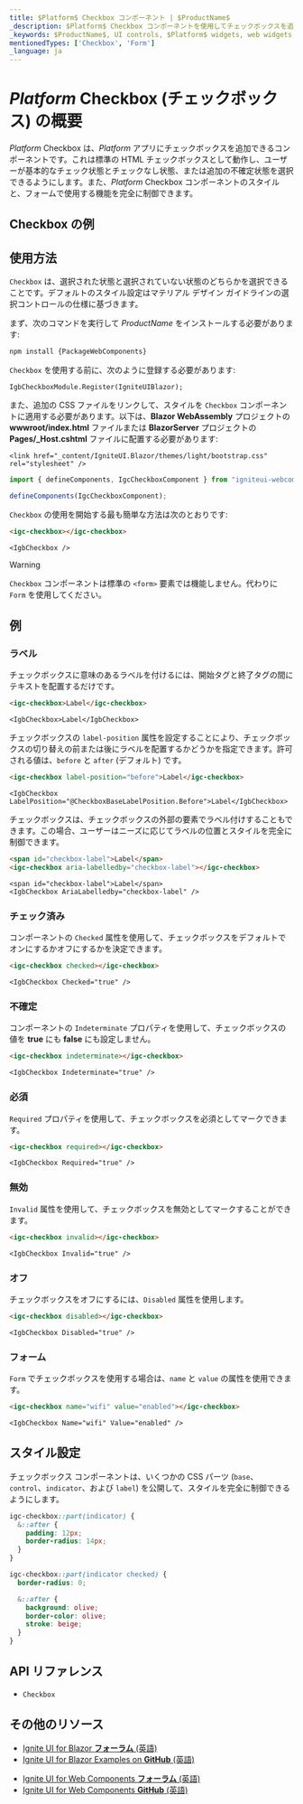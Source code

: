 ```yaml
---
title: $Platform$ Checkbox コンポーネント | $ProductName$
_description: $Platform$ Checkbox コンポーネントを使用してチェックボックスを追加し、エンドユーザーのチェック状態、チェックなし状態、または不確定状態を有効にする方法を紹介します。
_keywords: $ProductName$, UI controls, $Platform$ widgets, web widgets, UI widgets, $Platform$, Native $Platform$ Components Suite, Native $Platform$ Controls, Native $Platform$ Components Library, $Platform$ Checkbox components, $Platform$ Checkbox controls, UI コントロール, $Platform$ ウィジェット, web ウィジェット, UI ウィジェット, ネイティブ $Platform$ コンポーネント スイート, ネイティブ $Platform$ コントロール, ネイティブ $Platform$ コンポーネント ライブラリ, $Platform$ Checkbox コンポーネント, $Platform$ Checkbox コントロール
mentionedTypes: ['Checkbox', 'Form']
_language: ja
---
```


# $Platform$ Checkbox (チェックボックス) の概要

$Platform$ Checkbox は、$Platform$ アプリにチェックボックスを追加できるコンポーネントです。これは標準の HTML チェックボックスとして動作し、ユーザーが基本的なチェック状態とチェックなし状態、または追加の不確定状態を選択できるようにします。また、$Platform$ Checkbox コンポーネントのスタイルと、フォームで使用する機能を完全に制御できます。

## Checkbox の例

<code-view style="height: 100px"
           data-demos-base-url="{environment:demosBaseUrl}"
           iframe-src="{environment:demosBaseUrl}/inputs/checkbox-overview" alt="$Platform$ Checkbox の例"
           github-src="inputs/checkbox/overview">
</code-view>

<div class="divider--half"></div>

## 使用方法

`Checkbox` は、選択された状態と選択されていない状態のどちらかを選択できることです。デフォルトのスタイル設定はマテリアル デザイン ガイドラインの選択コントロールの仕様に基づきます。

<!-- WebComponents -->
まず、次のコマンドを実行して $ProductName$ をインストールする必要があります:

```cmd
npm install {PackageWebComponents}
```
<!-- end: WebComponents -->

`Checkbox` を使用する前に、次のように登録する必要があります:

```razor
IgbCheckboxModule.Register(IgniteUIBlazor);
```

<!-- Blazor -->

また、追加の CSS ファイルをリンクして、スタイルを `Checkbox` コンポーネントに適用する必要があります。以下は、**Blazor WebAssembly** プロジェクトの **wwwroot/index.html** ファイルまたは **BlazorServer** プロジェクトの **Pages/_Host.cshtml** ファイルに配置する必要があります:

```razor
<link href="_content/IgniteUI.Blazor/themes/light/bootstrap.css" rel="stylesheet" />
```

<!-- end: Blazor -->

```ts
import { defineComponents, IgcCheckboxComponent } from "igniteui-webcomponents";

defineComponents(IgcCheckboxComponent);
```

<div class="divider--half"></div>


`Checkbox` の使用を開始する最も簡単な方法は次のとおりです:

```html
<igc-checkbox></igc-checkbox>
```

```razor
<IgbCheckbox />
```

>[!WARNING]
>`Checkbox` コンポーネントは標準の `<form>` 要素では機能しません。代わりに `Form` を使用してください。


## 例

### ラベル

チェックボックスに意味のあるラベルを付けるには、開始タグと終了タグの間にテキストを配置するだけです。

```html
<igc-checkbox>Label</igc-checkbox>
```

```razor
<IgbCheckbox>Label</IgbCheckbox>
```

チェックボックスの `label-position` 属性を設定することにより、チェックボックスの切り替えの前または後にラベルを配置するかどうかを指定できます。許可される値は、`before` と `after` (デフォルト) です。


```html
<igc-checkbox label-position="before">Label</igc-checkbox>
```

```razor
<IgbCheckbox LabelPosition="@CheckboxBaseLabelPosition.Before">Label</IgbCheckbox>
```

チェックボックスは、チェックボックスの外部の要素でラベル付けすることもできます。この場合、ユーザーはニーズに応じてラベルの位置とスタイルを完全に制御できます。

```html
<span id="checkbox-label">Label</span>
<igc-checkbox aria-labelledby="checkbox-label"></igc-checkbox>
```

```razor
<span id="checkbox-label">Label</span>
<IgbCheckbox AriaLabelledby="checkbox-label" />
```

<code-view style="height: 100px"
           data-demos-base-url="{environment:dvDemosBaseUrl}"
           iframe-src="{environment:dvDemosBaseUrl}/inputs/checkbox-label"
           alt="$Platform$ Checkbox の例"
           github-src="inputs/checkbox/label">
</code-view>

### チェック済み

コンポーネントの `Checked` 属性を使用して、チェックボックスをデフォルトでオンにするかオフにするかを決定できます。

```html
<igc-checkbox checked></igc-checkbox>
```

```razor
<IgbCheckbox Checked="true" />
```

<code-view style="height: 100px"
           data-demos-base-url="{environment:dvDemosBaseUrl}"
           iframe-src="{environment:dvDemosBaseUrl}/inputs/checkbox-checking"
           alt="$Platform$ Checkbox の例"
           github-src="inputs/checkbox/checking">
</code-view>

### 不確定

コンポーネントの `Indeterminate` プロパティを使用して、チェックボックスの値を **true** にも **false** にも設定しません。

```html
<igc-checkbox indeterminate></igc-checkbox>
```

```razor
<IgbCheckbox Indeterminate="true" />
```

<code-view style="height: 100px"
           data-demos-base-url="{environment:dvDemosBaseUrl}"
           iframe-src="{environment:dvDemosBaseUrl}/inputs/checkbox-indeterminate"
           alt="$Platform$ Checkbox の例"
           github-src="inputs/checkbox/indeterminate">
</code-view>

### 必須

`Required` プロパティを使用して、チェックボックスを必須としてマークできます。

```html
<igc-checkbox required></igc-checkbox>
```

```razor
<IgbCheckbox Required="true" />
```

### 無効

`Invalid` 属性を使用して、チェックボックスを無効としてマークすることができます。

```html
<igc-checkbox invalid></igc-checkbox>
```

```razor
<IgbCheckbox Invalid="true" />
```

### オフ

チェックボックスをオフにするには、`Disabled` 属性を使用します。

```html
<igc-checkbox disabled></igc-checkbox>
```

```razor
<IgbCheckbox Disabled="true" />
```

<code-view style="height: 100px"
           data-demos-base-url="{environment:dvDemosBaseUrl}"
           iframe-src="{environment:dvDemosBaseUrl}/inputs/checkbox-disabled"
           alt="$Platform$ Checkbox の例"
           github-src="inputs/checkbox/disabled">
</code-view>

### フォーム

`Form` でチェックボックスを使用する場合は、`name` と `value` の属性を使用できます。

```html
<igc-checkbox name="wifi" value="enabled"></igc-checkbox>
```

```razor
<IgbCheckbox Name="wifi" Value="enabled" />
```

## スタイル設定

チェックボックス コンポーネントは、いくつかの CSS パーツ (`base`、`control`、`indicator`、および `label`) を公開して、スタイルを完全に制御できるようにします。

```css
igc-checkbox::part(indicator) {
  &::after {
    padding: 12px;
    border-radius: 14px;
  }
}

igc-checkbox::part(indicator checked) {
  border-radius: 0;

  &::after {
    background: olive;
    border-color: olive;
    stroke: beige;
  }
}
```

<!-- WebComponents -->

## API リファレンス

* `Checkbox`

<!-- end: WebComponents -->

## その他のリソース

<!-- Blazor -->

* [Ignite UI for Blazor **フォーラム** (英語)](https://www.infragistics.com/community/forums/f/ignite-ui-for-blazor)
* [Ignite UI for Blazor Examples on **GitHub** (英語)](https://github.com/IgniteUI/igniteui-blazor-examples)

<!-- end: Blazor -->

<!-- WebComponents -->

* [Ignite UI for Web Components **フォーラム** (英語)](https://www.infragistics.com/community/forums/f/ignite-ui-for-web-components)
* [Ignite UI for Web Components **GitHub** (英語)](https://github.com/IgniteUI/igniteui-webcomponents)

<!-- end: WebComponents -->
